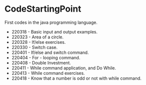 # CodeStartingPoint
First codes in the java programming language.

+ 220318 - Basic input and output examples.
+ 220323 - Area of a circle.
+ 220328 - If/else exercises.
+ 220330 - Switch case.
+ 220401 - If/else and switch command.
+ 220404 - For - looping command.
+ 220408 - Double Investment.
+ 220411 - While command application, and Do While.
+ 220413 - While command exercises.
+ 220418 - Know that a number is odd or not with while command.
